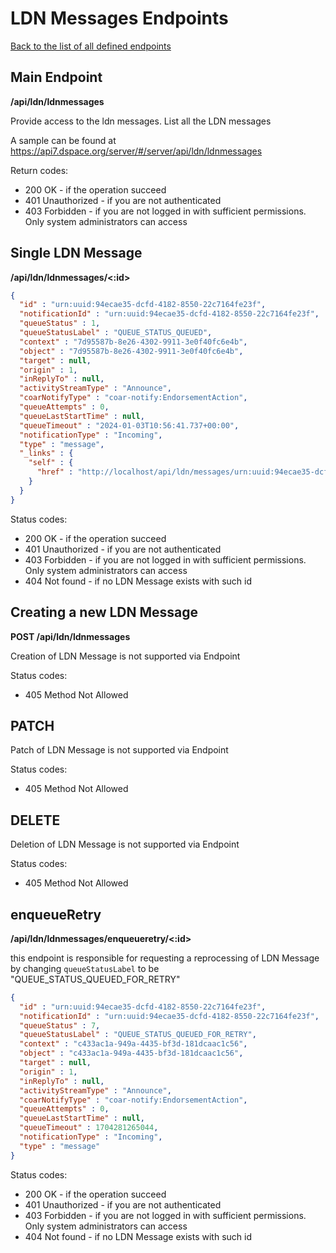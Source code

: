 # LDN Messages Endpoints
[Back to the list of all defined endpoints](endpoints.md)

## Main Endpoint
**/api/ldn/ldnmessages**

Provide access to the ldn messages. List all the LDN messages

A sample can be found at https://api7.dspace.org/server/#/server/api/ldn/ldnmessages

Return codes:
* 200 OK - if the operation succeed
* 401 Unauthorized - if you are not authenticated
* 403 Forbidden - if you are not logged in with sufficient permissions. Only system administrators can access

## Single LDN Message
**/api/ldn/ldnmessages/<:id>**

```json
{
  "id" : "urn:uuid:94ecae35-dcfd-4182-8550-22c7164fe23f",
  "notificationId" : "urn:uuid:94ecae35-dcfd-4182-8550-22c7164fe23f",
  "queueStatus" : 1,
  "queueStatusLabel" : "QUEUE_STATUS_QUEUED",
  "context" : "7d95587b-8e26-4302-9911-3e0f40fc6e4b",
  "object" : "7d95587b-8e26-4302-9911-3e0f40fc6e4b",
  "target" : null,
  "origin" : 1,
  "inReplyTo" : null,
  "activityStreamType" : "Announce",
  "coarNotifyType" : "coar-notify:EndorsementAction",
  "queueAttempts" : 0,
  "queueLastStartTime" : null,
  "queueTimeout" : "2024-01-03T10:56:41.737+00:00",
  "notificationType" : "Incoming",
  "type" : "message",
  "_links" : {
    "self" : {
      "href" : "http://localhost/api/ldn/messages/urn:uuid:94ecae35-dcfd-4182-8550-22c7164fe23f"
    }
  }
}
```

Status codes:
* 200 OK - if the operation succeed
* 401 Unauthorized - if you are not authenticated
* 403 Forbidden - if you are not logged in with sufficient permissions. Only system administrators can access
* 404 Not found - if no LDN Message exists with such id

## Creating a new LDN Message
**POST /api/ldn/ldnmessages**

Creation of LDN Message is not supported via Endpoint

Status codes:
* 405 Method Not Allowed

## PATCH

Patch of LDN Message is not supported via Endpoint

Status codes:
* 405 Method Not Allowed

## DELETE

Deletion of LDN Message is not supported via Endpoint

Status codes:
* 405 Method Not Allowed

## enqueueRetry
**/api/ldn/ldnmessages/enqueueretry/<:id>**

this endpoint is responsible for requesting a reprocessing of LDN Message
by changing `queueStatusLabel` to be "QUEUE_STATUS_QUEUED_FOR_RETRY"
```json
{
  "id" : "urn:uuid:94ecae35-dcfd-4182-8550-22c7164fe23f",
  "notificationId" : "urn:uuid:94ecae35-dcfd-4182-8550-22c7164fe23f",
  "queueStatus" : 7,
  "queueStatusLabel" : "QUEUE_STATUS_QUEUED_FOR_RETRY",
  "context" : "c433ac1a-949a-4435-bf3d-181dcaac1c56",
  "object" : "c433ac1a-949a-4435-bf3d-181dcaac1c56",
  "target" : null,
  "origin" : 1,
  "inReplyTo" : null,
  "activityStreamType" : "Announce",
  "coarNotifyType" : "coar-notify:EndorsementAction",
  "queueAttempts" : 0,
  "queueLastStartTime" : null,
  "queueTimeout" : 1704281265044,
  "notificationType" : "Incoming",
  "type" : "message"
}
```

Status codes:
* 200 OK - if the operation succeed
* 401 Unauthorized - if you are not authenticated
* 403 Forbidden - if you are not logged in with sufficient permissions. Only system administrators can access
* 404 Not found - if no LDN Message exists with such id
